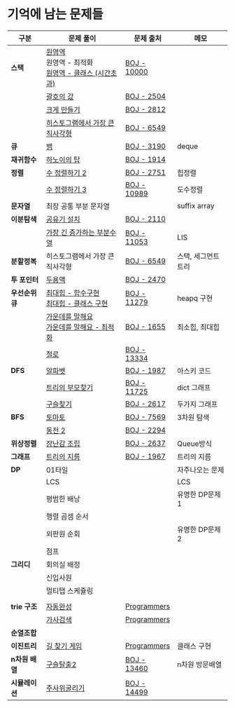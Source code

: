 

# 기억에 남는 문제들



| 구분            | 문제 풀이                                                    | 문제 출처                                                    | 메모                |
| --------------- | ------------------------------------------------------------ | ------------------------------------------------------------ | ------------------- |
| **스택**        | [원영역](https://github.com/emplam27/python_algorithm/blob/master/%EB%B0%B1%EC%A4%80/%EB%B0%B1%EC%A4%80_10000_%EC%9B%90_%EC%98%81%EC%97%AD.py)<br />원영역 - 최적화<br />[원영역 - 클래스 (시간초과)](https://github.com/emplam27/python_algorithm/blob/master/%EB%B0%B1%EC%A4%80/%EB%B0%B1%EC%A4%80_10000_%EC%9B%90_%EC%98%81%EC%97%AD_%ED%81%B4%EB%9E%98%EC%8A%A4(%EC%8B%9C%EA%B0%84%EC%B4%88%EA%B3%BC).py) | [BOJ - 10000](https://www.acmicpc.net/problem/10000)         |                     |
|                 | [괄호의 값](https://github.com/emplam27/python_algorithm/blob/master/%EB%B0%B1%EC%A4%80/%EB%B0%B1%EC%A4%80_2504_%EA%B4%84%ED%98%B8%EC%9D%98_%EA%B0%92.py) | [BOJ - 2504](https://www.acmicpc.net/problem/2504)           |                     |
|                 | [크게 만들기](https://github.com/emplam27/python_algorithm/blob/master/%EB%B0%B1%EC%A4%80/%EB%B0%B1%EC%A4%80_2812_%ED%81%AC%EA%B2%8C_%EB%A7%8C%EB%93%A4%EA%B8%B0.py) | [BOJ - 2812](https://www.acmicpc.net/problem/2812)           |                     |
|                 | [히스토그램에서 가장 큰 직사각형](https://github.com/emplam27/python_algorithm/blob/master/%EB%B0%B1%EC%A4%80/%EB%B0%B1%EC%A4%80_6549_%ED%9E%88%EC%8A%A4%ED%86%A0%EA%B7%B8%EB%9E%A8%EC%97%90%EC%84%9C_%EA%B0%80%EC%9E%A5_%ED%81%B0_%EC%A7%81%EC%82%AC%EA%B0%81%ED%98%95_%EC%8A%A4%ED%83%9D.py) | [BOJ - 6549](https://www.acmicpc.net/problem/6549)           |                     |
| **큐**          | [뱀](https://github.com/emplam27/python_algorithm/blob/master/%EB%B0%B1%EC%A4%80/%EB%B0%B1%EC%A4%80_3190_%EB%B1%80.py) | [BOJ - 3190](https://www.acmicpc.net/problem/3190)           | deque               |
| **재귀함수**    | [하노이의 탑](https://github.com/emplam27/python_algorithm/blob/master/%EB%B0%B1%EC%A4%80/%EB%B0%B1%EC%A4%80_1914_%ED%95%98%EB%85%B8%EC%9D%B4_%ED%83%91.py) | [BOJ - 1914](https://www.acmicpc.net/problem/1914)           |                     |
| **정렬**        | [수 정렬하기 2](https://github.com/emplam27/python_algorithm/blob/master/%EB%B0%B1%EC%A4%80/%EB%B0%B1%EC%A4%80_2751_%EC%88%98_%EC%A0%95%EB%A0%AC%ED%95%98%EA%B8%B0_2.py) | [BOJ - 2751](https://www.acmicpc.net/problem/2751)           | 힙정렬              |
|                 | [수 정렬하기 3](https://github.com/emplam27/python_algorithm/blob/master/%EB%B0%B1%EC%A4%80/%EB%B0%B1%EC%A4%80_10989_%EC%88%98_%EC%A0%95%EB%A0%AC%ED%95%98%EA%B8%B0_3.py) | [BOJ - 10989](https://www.acmicpc.net/problem/10989)         | 도수정렬            |
| **문자열**      | 최장 공통 부분 문자열                                        |                                                              | suffix array        |
| **이분탐색**    | [공유기 설치](https://github.com/emplam27/python_algorithm/blob/master/%EB%B0%B1%EC%A4%80/%EB%B0%B1%EC%A4%80_2110_%EA%B3%B5%EC%9C%A0%EA%B8%B0_%EC%84%A4%EC%B9%98.py) | [BOJ - 2110](https://www.acmicpc.net/problem/2110)           |                     |
|                 | [가장 긴 증가하는 부분수열](https://github.com/emplam27/python_algorithm/blob/master/%EB%B0%B1%EC%A4%80/%EB%B0%B1%EC%A4%80_11053_%EA%B0%80%EC%9E%A5_%EA%B8%B4_%EC%A6%9D%EA%B0%80%ED%95%98%EB%8A%94_%EB%B6%80%EB%B6%84_%EC%88%98%EC%97%B4.py) | [BOJ - 11053](https://www.acmicpc.net/problem/11053)         | LIS                 |
| **분할정복**    | 히스토그램에서 가장 큰 직사각형                              | [BOJ - 6549](https://www.acmicpc.net/problem/6549)           | 스택, 세그먼트 트리 |
| **투 포인터**   | [두용액](https://github.com/emplam27/python_algorithm/blob/master/%EB%B0%B1%EC%A4%80/%EB%B0%B1%EC%A4%80_2470_%EB%91%90_%EC%9A%A9%EC%95%A1.py) | [BOJ - 2470](https://www.acmicpc.net/problem/2470)           |                     |
| **우선순위 큐** | [최대힙 - 함수구현](https://github.com/emplam27/python_algorithm/blob/master/%EB%B0%B1%EC%A4%80/%EB%B0%B1%EC%A4%80_11279_%EC%B5%9C%EB%8C%80_%ED%9E%99.py)<br />[최대힙 - 클래스 구현](https://github.com/emplam27/python_algorithm/blob/master/%EB%B0%B1%EC%A4%80/%EB%B0%B1%EC%A4%80_11279_%EC%B5%9C%EB%8C%80_%ED%9E%99_%ED%81%B4%EB%9E%98%EC%8A%A4%20%EA%B5%AC%ED%98%84.py) | [BOJ - 11279](https://www.acmicpc.net/problem/11279)         | heapq 구현          |
|                 | [가운데를 말해요](https://github.com/emplam27/python_algorithm/blob/master/%EB%B0%B1%EC%A4%80/%EB%B0%B1%EC%A4%80_1655_%EA%B0%80%EC%9A%B4%EB%8D%B0%EB%A5%BC_%EB%A7%90%ED%95%B4%EC%9A%94.py)<br />[가운데를 말해요 - 최적화](https://github.com/emplam27/python_algorithm/blob/master/%EB%B0%B1%EC%A4%80/%EB%B0%B1%EC%A4%80_1655_%EA%B0%80%EC%9A%B4%EB%8D%B0%EB%A5%BC_%EB%A7%90%ED%95%B4%EC%9A%94%20-%20%EC%B5%9C%EC%A0%81%ED%99%94.py) | [BOJ - 1655](https://www.acmicpc.net/problem/1655)           | 최소힙, 최대힙      |
|                 | [철로](https://github.com/emplam27/python_algorithm/blob/master/%EB%B0%B1%EC%A4%80/%EB%B0%B1%EC%A4%80_13334_%EC%B2%A0%EB%A1%9C.py) | [BOJ - 13334](https://www.acmicpc.net/problem/13334)         |                     |
| **DFS**         | [알파벳](https://github.com/emplam27/python_algorithm/blob/master/%EB%B0%B1%EC%A4%80/%EB%B0%B1%EC%A4%80_1987_%EC%95%8C%ED%8C%8C%EB%B2%B3.py) | [BOJ - 1987](https://www.acmicpc.net/problem/1987)           | 아스키 코드         |
|                 | [트리의 부모찾기](https://github.com/emplam27/python_algorithm/blob/master/%EB%B0%B1%EC%A4%80/%EB%B0%B1%EC%A4%80_11725_%ED%8A%B8%EB%A6%AC%EC%9D%98_%EB%B6%80%EB%AA%A8_%EC%B0%BE%EA%B8%B0.py) | [BOJ - 11725](https://www.acmicpc.net/problem/11725)         | dict 그래프         |
|                 | [구슬찾기](https://github.com/emplam27/python_algorithm/blob/master/%EB%B0%B1%EC%A4%80/%EB%B0%B1%EC%A4%80_2617_%EA%B5%AC%EC%8A%AC_%EC%B0%BE%EA%B8%B0.py) | [BOJ - 2617](https://www.acmicpc.net/problem/2617)           | 두가지 그래프       |
| **BFS**         | [토마토](https://github.com/emplam27/python_algorithm/blob/master/%EB%B0%B1%EC%A4%80/%EB%B0%B1%EC%A4%80_7569_%ED%86%A0%EB%A7%88%ED%86%A0.py) | [BOJ - 7569](https://www.acmicpc.net/problem/7569)           | 3차원 탐색          |
|                 | [동전 2](https://github.com/emplam27/python_algorithm/blob/master/%EB%B0%B1%EC%A4%80/%EB%B0%B1%EC%A4%80_2294_%EB%8F%99%EC%A0%84_2.py) | [BOJ - 2294](https://www.acmicpc.net/problem/2294)           |                     |
| **위상정렬**    | [장난감 조립](https://github.com/emplam27/python_algorithm/blob/master/%EB%B0%B1%EC%A4%80/%EB%B0%B1%EC%A4%80_2637_%EC%9E%A5%EB%82%9C%EA%B0%90_%EC%A1%B0%EB%A6%BD.py) | [BOJ - 2637](https://www.acmicpc.net/problem/2637)           | Queue방식           |
| **그래프**      | [트리의 지름](https://github.com/emplam27/python_algorithm/blob/master/%EB%B0%B1%EC%A4%80/%EB%B0%B1%EC%A4%80_1967_%ED%8A%B8%EB%A6%AC%EC%9D%98_%EC%A7%80%EB%A6%84.py) | [BOJ - 1967](https://www.acmicpc.net/problem/1967)           | 트리의 지름         |
| **DP**          | 01타일                                                       |                                                              | 자주나오는 문제     |
|                 | LCS                                                          |                                                              | LCS                 |
|                 | 평범한 배낭                                                  |                                                              | 유명한 DP문제 1     |
|                 | 행렬 곱셈 순서                                               |                                                              |                     |
|                 | 외판원 순회                                                  |                                                              | 유명한 DP문제 2     |
|                 | 점프                                                         |                                                              |                     |
| **그리디**      | 회의실 배정                                                  |                                                              |                     |
|                 | 신입사원                                                     |                                                              |                     |
|                 | 멀티탭 스케쥴링                                              |                                                              |                     |
|                 |                                                              |                                                              |                     |
| **trie 구조**   | [자동완성](https://github.com/emplam27/python_algorithm/blob/master/%ED%94%84%EB%A1%9C%EA%B7%B8%EB%9E%98%EB%A8%B8%EC%8A%A4/%EC%B9%B4%EC%B9%B4%EC%98%A4%202018%20-%20%5B3%EC%B0%A8%5D%20%EC%9E%90%EB%8F%99%EC%99%84%EC%84%B1.py) | [Programmers](https://programmers.co.kr/learn/courses/30/lessons/17685) |                     |
|                 | [가사검색](https://github.com/emplam27/python_algorithm/blob/master/%ED%94%84%EB%A1%9C%EA%B7%B8%EB%9E%98%EB%A8%B8%EC%8A%A4/%EC%B9%B4%EC%B9%B4%EC%98%A4%202020%20-%20%EA%B0%80%EC%82%AC%EA%B2%80%EC%83%89%20dict%20%ED%99%9C%EC%9A%A9.py) | [Programmers](https://programmers.co.kr/learn/courses/30/lessons/60060) |                     |
| **순열조합**    |                                                              |                                                              |                     |
| **이진트리**    | [길 찾기 게임](https://github.com/emplam27/python_algorithm/blob/master/%ED%94%84%EB%A1%9C%EA%B7%B8%EB%9E%98%EB%A8%B8%EC%8A%A4/%EC%B9%B4%EC%B9%B4%EC%98%A4%202019%20-%20%EA%B8%B8%20%EC%B0%BE%EA%B8%B0%20%EA%B2%8C%EC%9E%84.py) | [Programmers](https://programmers.co.kr/learn/courses/30/lessons/42892) | 클래스 구현         |
| **n차원 배열**  | [구슬탈출2](https://github.com/emplam27/python_algorithm/blob/master/%EB%B0%B1%EC%A4%80/%EB%B0%B1%EC%A4%80_13460_%EA%B5%AC%EC%8A%AC%ED%83%88%EC%B6%9C2.py) | [BOJ - 13460](https://www.acmicpc.net/problem/13460)         | n차원 방문배열      |
| **시뮬레이션**  | [주사위굴리기](https://github.com/emplam27/python_algorithm/blob/master/%EB%B0%B1%EC%A4%80/%EB%B0%B1%EC%A4%80_14499_%EC%A3%BC%EC%82%AC%EC%9C%84%20%EA%B5%B4%EB%A6%AC%EA%B8%B0.py) | [BOJ - 14499](https://www.acmicpc.net/problem/14499)         |                     |

